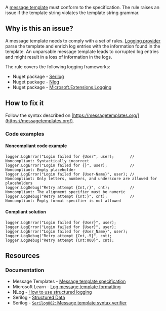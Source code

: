 A [message template](https://messagetemplates.org/) must conform to the specification. The rule raises an issue if the template string
violates the template string grammar.

## Why is this an issue?

A message template needs to comply with a set of rules. [Logging provider](https://learn.microsoft.com/en-us/dotnet/core/extensions/logging-providers) parse the template and enrich log entries with
the information found in the template. An unparsable message template leads to corrupted log entries and might result in a loss of information in the
logs.

The rule covers the following logging frameworks:

- Nuget package - [Serilog](https://www.nuget.org/packages/Serilog)
- Nuget package - [Nlog](https://www.nuget.org/packages/NLog)
- Nuget package - [Microsoft.Extensions.Logging](https://www.nuget.org/packages/Microsoft.Extensions.Logging)

## How to fix it

Follow the syntax described on [https://messagetemplates.org/](https://messagetemplates.org/).

### Code examples

#### Noncompliant code example

    logger.LogError("Login failed for {User", user);       // Noncompliant: Syntactically incorrect
    logger.LogError("Login failed for {}", user);          // Noncompliant: Empty placeholder
    logger.LogError("Login failed for {User-Name}", user); // Noncompliant: Only letters, numbers, and underscore are allowed for placeholders
    logger.LogDebug("Retry attempt {Cnt,r}", cnt);         // Noncompliant: The alignment specifier must be numeric
    logger.LogDebug("Retry attempt {Cnt:}", cnt);          // Noncompliant: Empty format specifier is not allowed

#### Compliant solution

    logger.LogError("Login failed for {User}", user);
    logger.LogError("Login failed for {User}", user);
    logger.LogError("Login failed for {User_Name}", user);
    logger.LogDebug("Retry attempt {Cnt,-5}", cnt);
    logger.LogDebug("Retry attempt {Cnt:000}", cnt);

## Resources

### Documentation

- Message Templates - [Message template specification](https://messagetemplates.org/)
- Microsoft Learn - [Log message template
  formatting](https://learn.microsoft.com/en-us/dotnet/core/extensions/logging?tabs=command-line#log-message-template-formatting)
- NLog - [How to use structured logging](https://github.com/NLog/NLog/wiki/How-to-use-structured-logging)
- Serilog - [Structured Data](https://github.com/serilog/serilog/wiki/Structured-Data)
- Serilog - [`Serilog002`:
  Message template syntax verifier](https://github.com/Suchiman/SerilogAnalyzer/blob/master/README.md#serilog002-message-template-syntax-verifier)